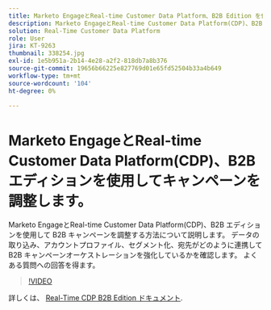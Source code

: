 ```yaml
---
title: Marketo EngageとReal-time Customer Data Platform、B2B Edition を使用してキャンペーンを調整
description: Marketo EngageとReal-time Customer Data Platform(CDP)、B2B エディションを使用してキャンペーンを調整する方法について説明します。
solution: Real-Time Customer Data Platform
role: User
jira: KT-9263
thumbnail: 338254.jpg
exl-id: 1e5b951a-2b14-4e28-a2f2-818db7a8b376
source-git-commit: 19656b66225e827769d01e65fd52504b33a4b649
workflow-type: tm+mt
source-wordcount: '104'
ht-degree: 0%

---
```


# Marketo EngageとReal-time Customer Data Platform(CDP)、B2B エディションを使用してキャンペーンを調整します。

Marketo EngageとReal-time Customer Data Platform(CDP)、B2B エディションを使用して B2B キャンペーンを調整する方法について説明します。 データの取り込み、アカウントプロファイル、セグメント化、宛先がどのように連携して B2B キャンペーンオーケストレーションを強化しているかを確認します。 よくある質問への回答を得ます。

>[!VIDEO](https://video.tv.adobe.com/v/338254?quality=12&learn=on)

詳しくは、 [Real-Time CDP B2B Edition ドキュメント](https://experienceleague.adobe.com/docs/experience-platform/rtcdp/b2b-overview.html).
